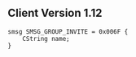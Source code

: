 ## Client Version 1.12

```rust,ignore
smsg SMSG_GROUP_INVITE = 0x006F {
    CString name;    
}

```
